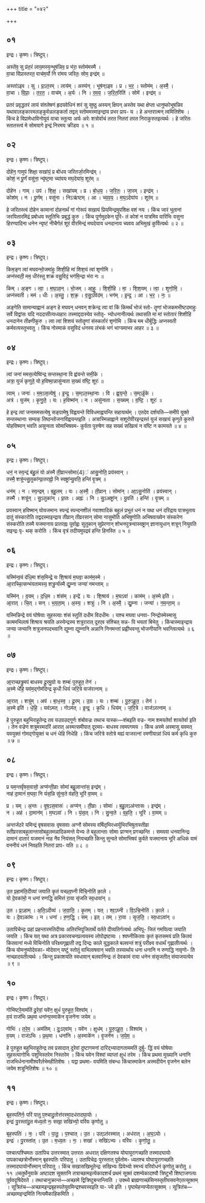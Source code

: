 +++
title = "०४२"

+++


## ०१
इन्द्रः। कृष्णः। त्रिष्टुप्।

अस्ते॑व॒ सु प्र॑त॒रं लाय॒मस्य॒न्भूष॑न्निव॒ प्र भ॑रा॒ स्तोम॑मस्मै ।  
वा॒चा वि॑प्रास्तरत॒ वाच॑म॒र्यो नि रा॑मय जरितः॒ सोम॒ इन्द्र॑म् ॥

अस्ता॑ऽइव । सु । प्र॒ऽत॒रम् । लाय॑म् । अस्य॑न् । भूष॑न्ऽइव । प्र । भ॒र॒ । स्तोम॑म् । अ॒स्मै॒ ।  
वा॒चा । वि॒प्राः॒ । त॒र॒त॒ । वाच॑म् । अ॒र्यः । नि । र॒म॒य॒ । ज॒रि॒त॒रिति॑ । सोमे॑ । इन्द्र॑म् ॥

प्रतरं प्रवृद्धतरं लायं संश्लेषणं हृदयवेधिनं शरं सु सुष्ठु अस्यन् क्षिपन् अस्तेव यथा क्षेप्ता धानुष्कोभूषन्निव यथावालङ्कारमलङ्कुर्वन्नलङ्कर्ता तद्वत् स्तोममस्माइन्द्राय प्रभर प्राप- य । हे अन्तरात्मन् त्वमितिशॆषः । किंच हे विप्रामेधाविनोयूयं वाचा स्तुत्या अर्यः अरेः शत्रोर्वाचं तरत नितरां तरत निराकुरुतइत्यर्थः । हे जरितः स्तातस्त्वं मे सोमयागे इन्द्रं निरमय क्रीडय ॥ १ ॥

## ०२
इन्द्रः। कृष्णः। त्रिष्टुप्।

दोहे॑न॒ गामुप॑ शिक्षा॒ सखा॑यं॒ प्र बो॑धय जरितर्जा॒रमिन्द्र॑म् ।  
कोशं॒ न पू॒र्णं वसु॑ना॒ न्यृ॑ष्ट॒मा च्या॑वय मघ॒देया॑य॒ शूर॑म् ॥

दोहे॑न । गाम् । उप॑ । शि॒क्ष॒ । सखा॑यम् । प्र । बो॒ध॒य॒ । ज॒रि॒तः॒ । जा॒रम् । इन्द्र॑म् ।  
कोश॑म् । न । पू॒र्णम् । वसु॑ना । निऽऋ॑ष्टम् । आ । च्य॒व॒य॒ । म॒घ॒ऽदेया॑य । शूर॑म् ॥

हे जरितस्त्वं दोहेन कामानां दोहनार्थं गां गोरूपं सखायं प्रियमिन्द्रमुपशिक्ष वशं नय । किंच जारं भूतानां जरयितारमिद्रं प्रबोधय स्तुतिभिः प्रबुद्धं कुरु । किंच पूर्णमुदकेन पूरि- तं कोशं न पात्रमिव वारिभिः वसुना हिरण्यादिना धनेन न्यृष्टं नीचैर्गतं शूरं वीरमिन्द्रं मघदेयाय धनदानाय च्यवय अभिमुखं कुर्वित्यर्थः ॥ २ ॥

## ०३
इन्द्रः। कृष्णः। त्रिष्टुप्।

किम॒ङ्ग त्वा॑ मघवन्भो॒जमा॑हुः शिशी॒हि मा॑ शिश॒यं त्वा॑ शृणोमि ।  
अप्न॑स्वती॒ मम॒ धीर॑स्तु शक्र वसु॒विदं॒ भग॑मि॒न्द्रा भ॑रा नः ॥

किम् । अ॒ङ्ग । त्वा॒ । म॒घ॒ऽव॒न् । भो॒जम् । आ॒हुः॒ । शि॒शी॒हि । मा॒ । शि॒श॒यम् । त्वा॒ । शृ॒णो॒मि॒ ।  
अप्न॑स्वती । मम॑ । धीः । अ॒स्तु॒ । श॒क्र॒ । व॒सु॒ऽविद॑म् । भग॑म् । इ॒न्द्र॒ । आ । भ॒र॒ । नः॒ ॥

अङ्गेति सामान्याह्वानं अङ्ग हे मघवन् धनवन् शक्रेन्द्र त्वा वां किं किमर्थं भोजं स्तो- तॄणां भोजकमभीष्टदमाहुः सर्वे विद्वांसः यदि नददासीत्यध्यहारः तस्माद्ददास्येव स्तोतृ- भ्योधनानीत्यर्थः तथासति मा मां स्तोतारं शिशीहि धनदानेन तीक्ष्णीकुरु । त्वा त्वां शिशयं स्तोतॄणां संस्कर्तारं शृणोमि । किंच मम धीर्बुद्धिः अप्नस्वती कर्मवत्यस्तुभवतु । किंच नोस्माकं वसुविदं धनस्य लंभकं भगं भाग्यमाभर आहर ॥ ३ ॥

## ०४
इन्द्रः। कृष्णः। त्रिष्टुप्।

त्वां जना॑ ममस॒त्येष्वि॑न्द्र सन्तस्था॒ना वि ह्व॑यन्ते समी॒के ।  
अत्रा॒ युजं॑ कृणुते॒ यो ह॒विष्मा॒न्नासु॑न्वता स॒ख्यं व॑ष्टि॒ शूरः॑ ॥

त्वाम् । जनाः॑ । म॒म॒ऽस॒त्येषु॑ । इ॒न्द्र॒ । स॒म्ऽत॒स्था॒नाः । वि । ह्व॒य॒न्ते॒ । स॒म्ऽई॒के ।  
अत्र॑ । युज॑म् । कृ॒णु॒ते॒ । यः । ह॒विष्मा॑न् । न । असु॑न्वता । स॒ख्यम् । व॒ष्टि॒ । शूरः॑ ॥

हे इन्द्र त्वां जनाममसत्येषु सङ्ग्रामेषु विह्वयन्ते विविधमाह्वयन्ति सहायार्थम् । एतदेव दर्शयति—समीपे युक्ते सन्तस्थानाः सम्यक् तिष्ठन्तोजनाविह्वयन्तइति । अत्रास्मिन्नाह्वाने सशूरोवीरइन्द्रस्तं युजं सखायं कृणुते कुरुते योहविष्मान् भवति असुन्वता सोमाभिषवम- कुर्वता पुरुषेण सह सख्यं सखित्वं न वष्टि न कामयते ॥ ४ ॥

## ०५
इन्द्रः। कृष्णः। त्रिष्टुप्।

धनं॒ न स्य॒न्द्रं ब॑हु॒लं यो अ॑स्मै ती॒व्रान्त्सोमा{4}॑ आसु॒नोति॒ प्रय॑स्वान् ।  
तस्मै॒ शत्रू॑न्त्सु॒तुका॑न्प्रा॒तरह्नो॒ नि स्वष्ट्रा॑न्यु॒वति॒ हन्ति॑ वृ॒त्रम् ॥

धन॑म् । न । स्य॒न्द्रम् । ब॒हु॒लम् । यः । अ॒स्मै॒ । ती॒व्रान् । सोमा॑न् । आ॒ऽसु॒नोति॑ । प्रय॑स्वान् ।  
तस्मै॑ । शत्रू॑न् । सु॒ऽतुका॑न् । प्रा॒तः । अह्नः॑ । नि । सु॒ऽअष्ट्रा॑न् । यु॒वति॑ । हन्ति॑ । वृ॒त्रम् ॥

प्रयस्वान् हविष्मान् योयजमानः स्पन्द्रं स्पन्दनशीलं गवाश्वादिकं बहुलं प्रभूतं धनं न यथा धनं दरिद्राय पात्रभूताय दातुं संस्कारोति तद्वदस्माइन्द्राय तीव्रान् तीव्ररसान् सोमा नासुमोति अभिषुणोति अभिषवाख्येन संस्करेण संस्करोति तस्मै यजमानाय प्रातरह्नः पूर्वाह्वः सुतुकान् सुप्रेरणान् शोभनपुत्रन्वास्वष्ट्रान् ज्ञानायुधान् शत्रून् नियुवति सइन्द्रः पृ- थक् करोति । किंच वृत्रं तदीयमुपद्रवं हन्ति हिनस्ति ॥ ५ ॥

## ०६
इन्द्रः। कृष्णः। त्रिष्टुप्।

यस्मि॑न्व॒यं द॑धि॒मा शंस॒मिन्द्रे॒ यः शि॒श्राय॑ म॒घवा॒ काम॑म॒स्मे ।  
आ॒राच्चि॒त्सन्भ॑यतामस्य॒ शत्रु॒र्न्य॑स्मै द्यु॒म्ना जन्या॑ नमन्ताम् ॥

यस्मि॑न् । व॒यम् । द॒धि॒म । शंस॑म् । इन्द्रे॑ । यः । शि॒श्राय॑ । म॒घऽवा॑ । काम॑म् । अ॒स्मे इति॑ ।  
आ॒रात् । चि॒त् । सन् । भ॒य॒ता॒म् । अ॒स्य॒ । शत्रुः॑ । नि । अ॒स्मै॒ । द्यु॒म्ना । जन्या॑ । न॒म॒न्ता॒म् ॥

यस्मिन्निन्द्रे वयं घोषेयाः सुहस्त्याः शंसं स्तुतिं दधीम विदधीमः । यश्च मघवा धनवा- निन्द्रोस्मेस्मासु काममभिलाषं शिश्राय श्रयति अस्येन्द्रस्य शत्रुरारात् दूरएव संश्चित् सन्न- पि भयतां बिभेतु । किंचास्माइन्द्राय जन्या जन्यानि शत्रुजनपदभवानि द्युम्ना द्युम्नानि अन्नानि निनमन्तां प्रह्वीभवन्तु भोजनीयानि भवन्त्वित्यर्थः ॥ ६ ॥

## ०७
इन्द्रः। कृष्णः। त्रिष्टुप्।

आ॒राच्छत्रु॒मप॑ बाधस्व दू॒रमु॒ग्रो यः शम्बः॑ पुरुहूत॒ तेन॑ ।  
अ॒स्मे धे॑हि॒ यव॑म॒द्गोम॑दिन्द्र कृ॒धी धियं॑ जरि॒त्रे वाज॑रत्नाम् ॥

आ॒रात् । शत्रु॑म् । अप॑ । बा॒ध॒स्व॒ । दू॒रम् । उ॒ग्रः । यः । शम्बः॑ । पु॒रु॒ऽहू॒त॒ । तेन॑ ।  
अ॒स्मे इति॑ । धे॒हि॒ । यव॑ऽमत् । गोऽम॑त् । इ॒न्द्र॒ । कृ॒धि । धिय॑म् । ज॒रि॒त्रे । वाज॑ऽरत्नाम् ॥

हे पुरुहूत बहुभिराहूतेन्द्र तव यउग्रउद्गूर्णः शंबोवज्रः तथाच यास्कः—शंबइति वज्र- नाम शमयतेर्वा शायतेर्वा इति । तेन वज्रेण शत्रुमस्मदरिं आरात् अस्मत्समीपात् दूरमप- बाधस्व त्वमपगमय । किंच अस्मे अस्मासु यवमत् यवयुक्तं गोमद्गोयुक्तं च धनं धेहि निधेहि । किंच जरित्रे स्तोत्रे मह्यं वाजरत्नां रमणीयान्नां धियं कर्म कृधि कुरु ॥ ७ ॥

## ०८
इन्द्रः। कृष्णः। त्रिष्टुप्।

प्र यम॒न्तर्वृ॑षस॒वासो॒ अग्म॑न्ती॒व्राः सोमा॑ बहु॒लान्ता॑स॒ इन्द्र॑म् ।  
नाह॑ दा॒मानं॑ म॒घवा॒ नि यं॑स॒न्नि सु॑न्व॒ते व॑हति॒ भूरि॑ वा॒मम् ॥

प्र । यम् । अ॒न्तः । वृ॒ष॒ऽस॒वासः॑ । अग्म॑न् । ती॒व्राः । सोमाः॑ । ब॒हु॒लऽअ॑न्तासः । इन्द्र॑म् ।  
न । अह॑ । दा॒मान॑म् । म॒घऽवा॑ । नि । यं॒स॒त् । नि । सु॒न्व॒ते । व॒ह॒ति॒ । भूरि॑ । वा॒मम् ॥

अन्तर्जठरे यमिन्द्रं वृषसवासः वृषसवाः अग्नौ सोमस्य वर्षितृभिरध्वर्युभिरभिषुतास्तीव्रा स्तीव्ररसाबहुलान्तासोबहुलमन्नादिकमन्ते येभ्यः ते बहुलान्ताः सोमाः प्राग्मन् प्रगच्छन्ति । समववा धनवानिन्द्रः दामानं दातारं यजमानं नाह नैव नियंसत् नियच्छति किन्तु सुन्वते सोमाभिषवं कुर्वते यजमानाय भूरि अधिकं वामं वननीयं धनं निवहति नितरां प्राप- यति ॥ ८ ॥

## ०९
इन्द्रः। कृष्णः। त्रिष्टुप्।

उ॒त प्र॒हाम॑ति॒दीव्या॑ जयाति कृ॒तं यच्छ्व॒घ्नी वि॑चि॒नोति॑ का॒ले ।  
यो दे॒वका॑मो॒ न धना॑ रुणद्धि॒ समित्तं रा॒या सृ॑जति स्व॒धावा॑न् ॥

उ॒त । प्र॒ऽहाम् । अ॒ति॒ऽदीव्य॑ । ज॒या॒ति॒ । कृ॒तम् । यत् । श्व॒ऽघ्नी । वि॒ऽचि॒नोति॑ । का॒ले ।  
यः । दे॒वऽका॑मः । न । धना॑ । रु॒ण॒द्धि॒ । सम् । इत् । तम् । रा॒या । सृ॒ज॒ति॒ । स्व॒धाऽवा॑न् ॥

उतापिचेन्द्रः प्रहां प्रहन्तारमतिदीव्यः अतिरभिपूजितार्थे वर्तते दीव्यतिर्गत्यर्थः अभिपू- जितं गमयित्वा जयाति जयति । किंच यत् यथा अत्र प्रकारवचनप्रत्ययस्य लोपोद्रष्टव्यः । श्वघ्नीकितवः कृतं कृतसमयं प्रति कितवं कितवानां मध्ये विचिनोति परिक्ष्यगृह्णाती तद्व दिन्द्रः काले युद्धकाले बलवन्तं शत्रुं परीक्ष्य वधार्थं गृह्णातीत्यर्थः । किंच योमनुष्योदेवका- मोदेवान् यष्टुं स्तोतुं वाभिलाषवान् भवति तस्यार्थाय धना धनानि न रुणाद्धि नावृणो- ति नाच्छादयतीत्यर्थः । किन्तु प्रकाशयति स्वधावान् बलवानिन्द्रः तं देवकामं राया धनेन संसृजतीत् संयाजयत्येव ॥ ९ ॥

## १०
इन्द्रः। कृष्णः। त्रिष्टुप्।

गोभि॑ष्टरे॒माम॑तिं दु॒रेवां॒ यवे॑न॒ क्षुधं॑ पुरुहूत॒ विश्वा॑म् ।  
व॒यं राज॑भिः प्रथ॒मा धना॑न्य॒स्माके॑न वृ॒जने॑ना जयेम ॥

गोभिः॑ । त॒रे॒म॒ । अम॑तिम् । दुः॒ऽएवा॑म् । यवे॑न । क्षुध॑म् । पु॒रु॒ऽहू॒त॒ । विश्वा॑म् ।  
व॒यम् । राज॑ऽभिः । प्र॒थ॒मा । धना॑नि । अ॒स्माके॑न । वृ॒जने॑न । ज॒ये॒म॒ ॥

हे पुरुहूत बहुभिराहूतेन्द्र तव प्रसादात् दुरेवां दुष्टागमनां दारिद्भ्यादागताममतिं दुर्बु- द्धिं वयं घोषेयाः सुहस्त्यागोभिः पशुभिस्तरेम निस्तरेम । किंच यवेन विश्वां व्याप्तां क्षुधं तरेम । किंच प्रथमा मुख्यानि धनानि राजभिर्धनानामीश्वरैर्लभेमहीतिशॆषः । यद्वा प्रथमा- वयमिति संबन्धः किंचास्माकेन अस्मदीयेन वृजनेन बलेन जयेम शत्रूनितिशेषः ॥ १० ॥

## ११
इन्द्रः। कृष्णः। त्रिष्टुप्।

बृह॒स्पति॑र्नः॒ परि॑ पातु प॒श्चादु॒तोत्त॑रस्मा॒दध॑रादघा॒योः ।  
इन्द्रः॑ पु॒रस्ता॑दु॒त म॑ध्य॒तो नः॒ सखा॒ सखि॑भ्यो॒ वरि॑वः कृणोतु ॥

बृह॒स्पतिः॑ । नः॒ । परि॑ । पा॒तु॒ । प॒श्चात् । उ॒त । उत्ऽत॑रस्मात् । अध॑रात् । अ॒घ॒ऽयोः ।  
इन्द्रः॑ । पु॒रस्ता॑त् । उ॒त । म॒ध्य॒तः । नः॒ । सखा॑ । सखि॑ऽभ्यः । वरि॑वः । कृ॒णो॒तु॒ ॥

पश्चात्पश्चिमतः उतापिच उत्तरस्मात् उत्तरतः अधरात् दक्षिणतश्च योघायुरागच्छति तस्मादघायोः पापकाच्छत्रोर्नोस्मान् बृहस्पतिः परिपातु । उतापिचेद्रः पुरस्तात् पूर्वतोम- ध्यतश्च योघायुरागच्छति तस्मादघायोर्नोस्मान् परिपातु । किंच सखासखिभूतेन्द्रः सखिभ्यः प्रियेभ्यो स्मभ्यं वरिवोधनं कृणोतु करोतु ॥ ११ ॥चतुर्थेनुवाके अष्टादश सूक्तानि तत्राच्छामइत्येकादशर्चं प्रथमं सूक्तं दशम्येकादश्यौ त्रिष्टुभौ शिष्टाजगत्यः पूर्ववदृषिदेवते । तथाचानुक्रान्तं—अच्छामे द्वित्रिष्टुबन्तन्त्विति । उक्थ्ये ब्राह्मणाच्छंसिनस्तृतीयसवनेएतत्सूक्तम् । सूत्रितंच—अच्छामइन्द्रबृहस्पतेयुवमिन्द्रश्चवस्वइति या- ज्ये इति । पृष्ठ्येहन्यप्येतत्सूक्तम् । सूत्रितंच—अच्छामइन्द्रमिति नित्यमैकाहिकमिति ।